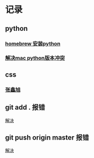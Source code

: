 # 记录

## python
### [homebrew 安装python](https://www.jianshu.com/p/7462a1f3f846)
### [解决mac python版本冲突](https://stringpiggy.hpd.io/mac-osx-python3-dual-install/)
## css
### [张鑫旭](https://www.zhangxinxu.com/)


## git add . 报错
[解决](https://blog.csdn.net/liereli/article/details/80824804)
## git push origin master 报错
[解决](https://www.jianshu.com/p/6707658a84bb)
